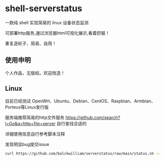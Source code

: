 # shell-serverstatus

一款纯 shell 实现简易的 linux 设备状态监测

可部署http服务,通过浏览器html可视化展示,看着舒服！

重复造轮子、简易、自用！

## 使用申明

个人作品，无版权。欢迎改造！

## Linux

目前已经测试 OpenWrt、Ubuntu、Debian、CentOS、Raspbian、Armbian、Porteus等Linux发行版

服务端推荐简易的http文件服务 https://github.com/search?l=Go&q=http+file+server 自行查找合适的

详细使用信息自行参考脚本注释

发现明显bug提交issue

``` bash
curl https://github.com/balckwilliam/serverstatus/raw/main/status.sh -o status.sh && chmod +x status.sh && ./status.sh
```


